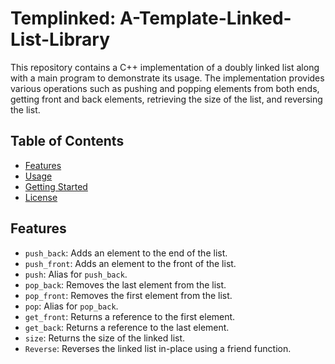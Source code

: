 # Templinked: A-Template-Linked-List-Library

This repository contains a C++ implementation of a doubly linked list along with a main program to demonstrate its usage. The implementation provides various operations such as pushing and popping elements from both ends, getting front and back elements, retrieving the size of the list, and reversing the list.

## Table of Contents

- [Features](#features)
- [Usage](#usage)
- [Getting Started](#getting-started)
- [License](#license)

## Features

- `push_back`: Adds an element to the end of the list.
- `push_front`: Adds an element to the front of the list.
- `push`: Alias for `push_back`.
- `pop_back`: Removes the last element from the list.
- `pop_front`: Removes the first element from the list.
- `pop`: Alias for `pop_back`.
- `get_front`: Returns a reference to the first element.
- `get_back`: Returns a reference to the last element.
- `size`: Returns the size of the linked list.
- `Reverse`: Reverses the linked list in-place using a friend function.



